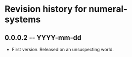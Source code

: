 # Revision history for numeral-systems

## 0.0.0.2  -- YYYY-mm-dd

* First version. Released on an unsuspecting world.
